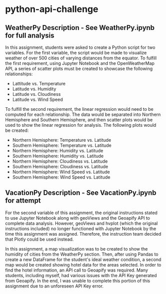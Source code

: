 # python-api-challenge

## WeatherPy Description - See WeatherPy.ipynb for full analysis

In this assignment, students were asked to create a Python script for two variables. For the first variable, the script would be made to visualize weather of over 500 cities of varying distances from the equator. To fulfill the first requirement, using Jupyter Notebook and the OpenWeatherMap API, a series of scatter plots must be created to showcase the following relationships:
- Lattitude vs. Temperature
- Latitude vs. Humidity
- Latitude vs. Cloudiness
- Latitude vs. Wind Speed

To fulfill the second requirement, the linear regression would need to be computed for each relationship. The data would be separated into Northern Hemisphere and Southern Hemisphere, and then scatter plots would be used to show the linear regression for analysis. The following plots would be created:
- Northern Hemisphere: Temperature vs. Latitude
- Southern Hemisphere: Temperature vs. Latitude
- Northern Hemisphere: Humidity vs. Latitude
- Southern Hemisphere: Humidity vs. Latitude
- Northern Hemisphere: Cloudiness vs. Latitude
- Southern Hemisphere: Cloudiness vs. Latitude
- Northern Hemisphere: Wind Speed vs. Latitude
- Southern Hemisphere: Wind Speed vs. Latitude

## VacationPy Description - See VacationPy.ipynb for attempt

For the second variable of this assignment, the original instructions stated to use Jupyter Notebook along with geoViews and the Geoapify API to complete data analysis. However, geoViews and hvplot (which the original instructions included) no longer functioned with Jupyter Notebook by the time this assignment was assigned. Therefore, the instruction team decided that Plotly could be used instead.

In this assignment, a map visualization was to be created to show the humidity of cities from the WeatherPy section. Then, after using Pandas to create a new DataFrame for the student's ideal weather condition, a second map would be created showing hotel data for the areas selected. In order to find the hotel information, an API call to Geoapify was required. Many students, including myself, had various issues with the API Key generated from Geoapify. In the end, I was unable to complete this portion of this assignment due to an unforeseen API Key error.